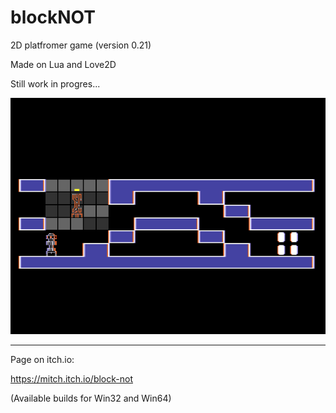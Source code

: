 # blockNOT
2D platfromer game
(version 0.21)

Made on Lua and Love2D

Still work in progres...

![blocknot-scr](blocknot-scr.gif)

------
Page on itch.io:

https://mitch.itch.io/block-not

(Available builds for Win32 and Win64)

